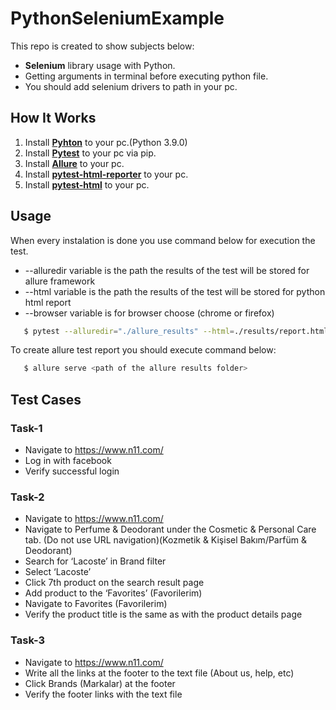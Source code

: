 # PythonSeleniumExample

This repo is created to show subjects below:

* **Selenium** library usage with Python.
* Getting arguments in terminal before executing python file.
* You should add selenium drivers to path in your pc.

[Pyhton]: https://www.python.org/
[Pytest]: https://docs.pytest.org/en/6.2.x/getting-started.html
[Allure]: https://docs.qameta.io/allure/
[pytest-html-reporter]: https://github.com/prashanth-sams/pytest-html-reporter
[pytest-html]: https://pypi.org/project/pytest-html/
## How It Works

1. Install **[Pyhton]** to your pc.(Python 3.9.0)
2. Install **[Pytest]** to your pc via pip.
3. Install **[Allure]** to your pc.
4. Install **[pytest-html-reporter]** to your pc.
5. Install **[pytest-html]** to your pc.

## Usage
When every instalation is done you use command below for execution the test.
* --alluredir variable is the path the results of the test will be stored for allure framework
* --html variable is the path the results of the test will be stored for python html report
* --browser variable is for browser choose (chrome or firefox)

 ```sh
    $ pytest --alluredir="./allure_results" --html=./results/report.html --browser=firefox
 ```
To create allure test report you should execute command below:

 ```sh
    $ allure serve <path of the allure results folder>  
 ```
## Test Cases
### Task-1
* Navigate to https://www.n11.com/
* Log in with facebook
* Verify successful login
### Task-2
* Navigate to https://www.n11.com/
* Navigate to Perfume & Deodorant under the Cosmetic & Personal Care tab. (Do not
use URL navigation)(Kozmetik & Kişisel Bakım/Parfüm & Deodorant)
* Search for ‘Lacoste’ in Brand filter
* Select ‘Lacoste’
* Click 7th product on the search result page
* Add product to the ‘Favorites’ (Favorilerim)
* Navigate to Favorites (Favorilerim)
* Verify the product title is the same as with the product details page
### Task-3
* Navigate to https://www.n11.com/
* Write all the links at the footer to the text file (About us, help, etc)
* Click Brands (Markalar) at the footer
* Verify the footer links with the text file
